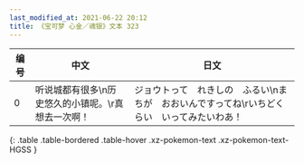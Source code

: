 ```yaml
---
last_modified_at: 2021-06-22 20:12
title: 《宝可梦 心金／魂银》文本 323
---
```

| 编号 | 中文 | 日文 |
| ---- | ---- | ---- |
| 0 | 听说城都有很多\n历史悠久的小镇呢。\r真想去一次啊！ | ジョウトって　れきしの　ふるい\nまちが　おおいんですってね\rいちどくらい　いってみたいわあ！ |
{: .table .table-bordered .table-hover .xz-pokemon-text .xz-pokemon-text-HGSS }